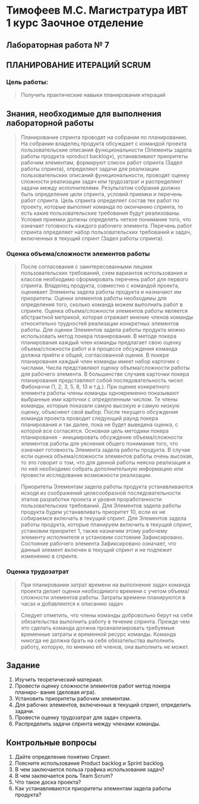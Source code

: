 # Тимофеев М.С. Магистратура ИВТ 1 курс Заочное отделение

## Лабораторная работа № 7

## ПЛАНИРОВАНИЕ ИТЕРАЦИЙ SCRUM

### Цель работы: 

> Получить практические навыки планирования итераций

## Знания, необходимые для выполнения лабораторной работы

> Планирование спринта проводят на собрании по планированию. 
> На собрании владелец продукта обсуждает с командой проекта пользовательские 
> описания функциональности (Элементы задела работы продукта «product backlog»),
> устанавливают приоритеты рабочим элементам, формируют список работ спринта 
> (Задел работы спринта), определяют задачи для реализации пользовательских 
> описаний функциональности, проводят оценку сложности реализации задач или 
> трудозатрат и распределяют задачи между исполнителями.
> Результатом собрания должно быть определение цели спринта, условий приемки
> и перечень работ спринта. Цель спринта определяет состав тех
> работ по проекту, которые выполнит команда по окончанию спринта, то
> есть какие пользовательские требования будут реализованы. Условия приемки
> должны определять четкое понимание того, что означает готовность
> каждого рабочего элемента. Перечень работ спринта определяет набор
> пользовательских требований и задач, включенных в текущий спринт (Задел работы спринта). 

### Оценка объема/сложности элементов работы

> После согласования с заинтересованными лицами пользовательских требований, 
> схем вариантов использования и классов необходимо сформировать перечень 
> работ для первого спринта. Владелец продукта, совместно с командой проекта, 
> оценивает Элементы задела работы продукта и назначают им приоритеты.
> Оценки элементов работы необходимы для определения того, сколько
> команда можем выполнить работ в спринте. Оценка объема/сложности элементов
> работы является абстрактной метрикой, которая отражает мнение
> членов команды относительно трудностей реализации конкретных элементов работы.
> Для оценки Элементов задела работы продукта можно использовать метод покера 
> планирования. В методе покера планирования каждый член команды предлагает 
> свою оценку объема/сложности работ и в процессе обсуждения команда должна 
> прийти к общей, согласованной оценке. В покере планирования каждый член команды 
> имеет набор карточек с числами. Числа представляют оценку объема/сложности работы
> для рабочего элемента. В большинстве случаев карточки покера планирования представляют
> собой последовательность чисел Фибоначчи (1, 2, 3, 5, 8, 13 и т.д.).
> При оценке конкретного элемента работы члены команды одновременно показывают выбранные
> ими карточки с определенным числом. Те члены команды, которые показали самую высокую и
> самую низкую оценку, объясняют свой выбор. После текущего обсуждения команда проекта проводит
> следующий раунд покера планирования и так далее, пока не будет выведена оценка, с которой 
> все согласятся. Основная цель методики покера планирования - инициировать обсуждение объема/сложности
> элементов работы для уяснения общего понимания того, что означает готовность Элемента задела работы продукта.
> В случае если оценка объема/сложности элементов работы очень высокая, то это говорит о том, 
> что для данной работы неясна реализация и по ней необходимо собрать дополнительную информацию или
> провести исследование возможности реализации.

> Приоритеты Элементам задела работы продукта устанавливаются исходя из соображений целесообразной
> последовательности этапов разработки проекта и уровня проработанности пользовательских требований. 
> Для Элементов задела работы продукта будем устанавливать приоритет 10, если их не собираемся включать 
> в текущий спринт. Для Элементов задела работы продукта, которые планируем включить в текущий спринт,
> установим приоритет 1, также назначим этому рабочему элементу исполнителя и установим состояние Зафиксировано.
>  Состояние рабочего элемента Зафиксировано означает, что данный элемент включен в текущий спринт и
> не подлежит изменению в спринте.

### Оценка трудозатрат
> При планировании затрат времени на выполнение задач команда проекта делает оценки необходимого 
> времени с учетом объема/сложности элементов работы. Затраты времени планируются в часах и 
> добавляются к описанию задач

> Следует отметить, что члены команды добровольно берут на себя обязательства выполнить работу 
> в течение спринта. Прежде чем это сделать команда должна проанализировать требуемые временные
> затраты и временной ресурс команды. Команда никогда не должна брать на себя обязательства 
> выполнить работу, которую, по мнению её членов, она выполнить не может.

## Задание
1. Изучить теоретический материал.
2. Провести оценку сложности элементов работ метод покера планиро-
   вания (деловая игра).
3. Установить приоритеты рабочим элементам.
4. Для рабочих элементов, включенных в текущий спринт, определить
   задачи.
5. Провести оценку трудозатрат для задач спринта.
6. Распределить задачи спринта между членами команды.

## Контрольные вопросы

1. Дайте определение понятию Спринт.
2. Поясните использование Product backlog и Sprint backlog.
3. В чем заключается польза графика использования задач?
4. В чем заключается роль Team Scrum?
5. Что такое доска проекта?
6. Как устанавливаются приоритеты элементам задела работы продукта?





